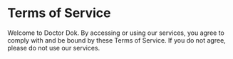 # Terms of Service

Welcome to Doctor Dok. By accessing or using our services, you agree to comply with and be bound by these Terms of Service. If you do not agree, please do not use our services.